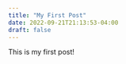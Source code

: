 ```yaml
---
title: "My First Post"
date: 2022-09-21T21:13:53-04:00
draft: false
---
```


This is my first post!
